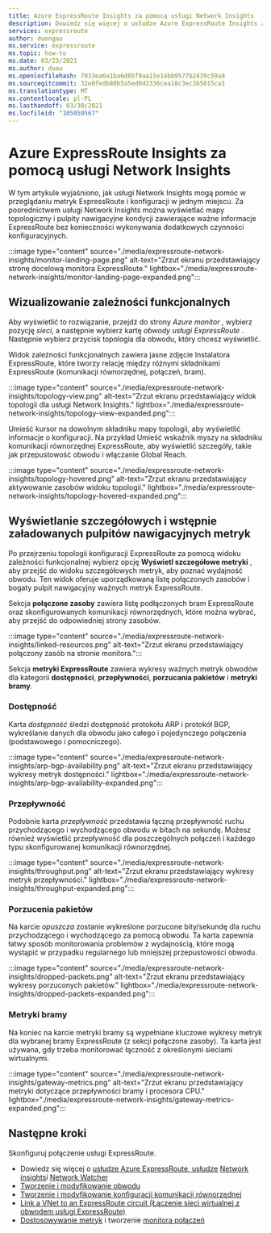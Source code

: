 ```yaml
---
title: Azure ExpressRoute Insights za pomocą usługi Network Insights
description: Dowiedz się więcej o usłudze Azure ExpressRoute Insights za pomocą usługi Network Insights.
services: expressroute
author: duongau
ms.service: expressroute
ms.topic: how-to
ms.date: 03/23/2021
ms.author: duau
ms.openlocfilehash: 7033ea6a1ba6d85f9aa15e14bb9577b2439c59a8
ms.sourcegitcommit: 32e0fedb80b5a5ed0d2336cea18c3ec3b5015ca1
ms.translationtype: MT
ms.contentlocale: pl-PL
ms.lasthandoff: 03/30/2021
ms.locfileid: "105050567"
---
```

# <a name="azure-expressroute-insights-using-network-insights"></a>Azure ExpressRoute Insights za pomocą usługi Network Insights

W tym artykule wyjaśniono, jak usługi Network Insights mogą pomóc w przeglądaniu metryk ExpressRoute i konfiguracji w jednym miejscu. Za poorednictwem usługi Network Insights można wyświetlać mapy topologiczny i pulpity nawigacyjne kondycji zawierające ważne informacje ExpressRoute bez konieczności wykonywania dodatkowych czynności konfiguracyjnych.

:::image type="content" source="./media/expressroute-network-insights/monitor-landing-page.png" alt-text="Zrzut ekranu przedstawiający stronę docelową monitora ExpressRoute." lightbox="./media/expressroute-network-insights/monitor-landing-page-expanded.png":::

## <a name="visualize-functional-dependencies"></a>Wizualizowanie zależności funkcjonalnych

Aby wyświetlić to rozwiązanie, przejdź do strony *Azure monitor* , wybierz pozycję *sieci*, a następnie wybierz kartę *obwody usługi ExpressRoute* . Następnie wybierz przycisk topologia dla obwodu, który chcesz wyświetlić.

Widok zależności funkcjonalnych zawiera jasne zdjęcie Instalatora ExpressRoute, które tworzy relację między różnymi składnikami ExpressRoute (komunikacji równorzędnej, połączeń, bram).

:::image type="content" source="./media/expressroute-network-insights/topology-view.png" alt-text="Zrzut ekranu przedstawiający widok topologii dla usługi Network Insights." lightbox="./media/expressroute-network-insights/topology-view-expanded.png":::

Umieść kursor na dowolnym składniku mapy topologii, aby wyświetlić informacje o konfiguracji. Na przykład Umieść wskaźnik myszy na składniku komunikacji równorzędnej ExpressRoute, aby wyświetlić szczegóły, takie jak przepustowość obwodu i włączanie Global Reach.

:::image type="content" source="./media/expressroute-network-insights/topology-hovered.png" alt-text="Zrzut ekranu przedstawiający aktywowanie zasobów widoku topologii." lightbox="./media/expressroute-network-insights/topology-hovered-expanded.png":::

## <a name="view-a-detailed-and-pre-loaded-metrics-dashboard"></a>Wyświetlanie szczegółowych i wstępnie załadowanych pulpitów nawigacyjnych metryk

Po przejrzeniu topologii konfiguracji ExpressRoute za pomocą widoku zależności funkcjonalnej wybierz opcję **Wyświetl szczegółowe metryki** , aby przejść do widoku szczegółowych metryk, aby poznać wydajność obwodu. Ten widok oferuje uporządkowaną listę połączonych zasobów i bogaty pulpit nawigacyjny ważnych metryk ExpressRoute.

Sekcja **połączone zasoby** zawiera listę podłączonych bram ExpressRoute oraz skonfigurowanych komunikacji równorzędnych, które można wybrać, aby przejść do odpowiedniej strony zasobów.

:::image type="content" source="./media/expressroute-network-insights/linked-resources.png" alt-text="Zrzut ekranu przedstawiający połączony zasób na stronie monitora.":::


Sekcja **metryki ExpressRoute** zawiera wykresy ważnych metryk obwodów dla kategorii **dostępności**, **przepływności**, **porzucania pakietów** i **metryki bramy**.

### <a name="availability"></a>Dostępność

Karta *dostępność* śledzi dostępność protokołu ARP i protokół BGP, wykreślanie danych dla obwodu jako całego i pojedynczego połączenia (podstawowego i pomocniczego). 

:::image type="content" source="./media/expressroute-network-insights/arp-bgp-availability.png" alt-text="Zrzut ekranu przedstawiający wykresy metryk dostępności." lightbox="./media/expressroute-network-insights/arp-bgp-availability-expanded.png":::

### <a name="throughput"></a>Przepływność

Podobnie karta *przepływność* przedstawia łączną przepływność ruchu przychodzącego i wychodzącego obwodu w bitach na sekundę. Możesz również wyświetlić przepływność dla poszczególnych połączeń i każdego typu skonfigurowanej komunikacji równorzędnej.

:::image type="content" source="./media/expressroute-network-insights/throughput.png" alt-text="Zrzut ekranu przedstawiający wykresy metryk przepływności." lightbox="./media/expressroute-network-insights/throughput-expanded.png":::

### <a name="packet-drops"></a>Porzucenia pakietów

Na karcie *opuszcza* zostanie wykreślone porzucone bity/sekundę dla ruchu przychodzącego i wychodzącego za pomocą obwodu. Ta karta zapewnia łatwy sposób monitorowania problemów z wydajnością, które mogą wystąpić w przypadku regularnego lub mniejszej przepustowości obwodu.

:::image type="content" source="./media/expressroute-network-insights/dropped-packets.png" alt-text="Zrzut ekranu przedstawiający wykresy porzuconych pakietów." lightbox="./media/expressroute-network-insights/dropped-packets-expanded.png":::

### <a name="gateway-metrics"></a>Metryki bramy

Na koniec na karcie metryki bramy są wypełniane kluczowe wykresy metryk dla wybranej bramy ExpressRoute (z sekcji połączone zasoby). Ta karta jest używana, gdy trzeba monitorować łączność z określonymi sieciami wirtualnymi.

:::image type="content" source="./media/expressroute-network-insights/gateway-metrics.png" alt-text="Zrzut ekranu przedstawiający metryki dotyczące przepływności bramy i procesora CPU." lightbox="./media/expressroute-network-insights/gateway-metrics-expanded.png":::

## <a name="next-steps"></a>Następne kroki

Skonfiguruj połączenie usługi ExpressRoute.
  
* Dowiedz się więcej o [usłudze Azure ExpressRoute, usłudze](expressroute-introduction.md) [Network insights](../azure-monitor/insights/network-insights-overview.md)i [Network Watcher](../network-watcher/network-watcher-monitoring-overview.md)
* [Tworzenie i modyfikowanie obwodu](expressroute-howto-circuit-arm.md)
* [Tworzenie i modyfikowanie konfiguracji komunikacji równorzędnej](expressroute-howto-routing-arm.md)
* [Link a VNet to an ExpressRoute circuit (Łączenie sieci wirtualnej z obwodem usługi ExpressRoute)](expressroute-howto-linkvnet-arm.md)
* [Dostosowywanie metryk](expressroute-monitoring-metrics-alerts.md) i tworzenie [monitora połączeń](../network-watcher/connection-monitor-overview.md)

